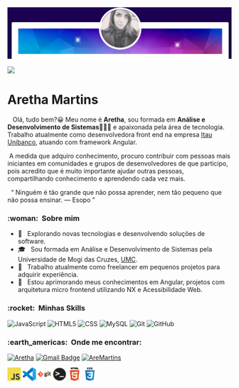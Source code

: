 <img src="https://github.com/aremartins/aremartins/blob/main/banner.jpg?raw=true">

![](https://komarev.com/ghpvc/?username=VanessaSwerts&color=006bed)

<h1 id="name">Aretha Martins</h1>
        <p> &nbsp;&nbsp; Olá, tudo bem?😀 Meu nome é <strong>Aretha</strong>, sou formada em <strong>Análise e Desenvolvimento de Sistemas</strong>👩🏻‍🎓 e apaixonada pela área de tecnologia. Trabalho atualmente como desenvolvedora front end na empresa <a href="https://www.itau.com.br/itaubba-pt/">Itau Unibanco</a>, atuando com framework Angular. 
        <p> &nbsp;A medida que adquiro conhecimento, procuro contribuir com pessoas mais iniciantes em comunidades e grupos de desenvolvedores de que participo, pois acredito que é muito importante ajudar outras pessoas, compartilhando conhecimento e aprendendo cada vez mais. </p>
            <p>&nbsp;&nbsp;<q> Ninguém é tão grande que não possa aprender, nem tão pequeno que não possa ensinar.
                ― Esopo

<h3> :woman: &nbsp;Sobre mim </h3>

- 🤔 &nbsp; Explorando novas tecnologias e desenvolvendo soluções de software.
- 🎓 &nbsp; Sou formada em Análise e Desenvolvimento de Sistemas pela Universidade de Mogi das Cruzes, <a href="http://www.umc.br/campus_mogi/graduacao/73/nucleo-de-cursos-superiores-de-tecnologia/analise-e-desenvolvimento-de-sistemas">UMC</a>.
- 💼 &nbsp; Trabalho atualmente como freelancer em pequenos projetos para adquirir experiência.</a>
- 🌱 &nbsp; Estou aprimorando meus conhecimentos em Angular, projetos com arquitetura micro frontend utilizando NX e Acessibilidade Web.

<h3> :rocket: &nbsp;Minhas Skills </h3>

  ![JavaScript](https://img.shields.io/badge/-JavaScript-333333?style=flat&logo=javascript)
  ![HTML5](https://img.shields.io/badge/-HTML5-333333?style=flat&logo=HTML5)
  ![CSS](https://img.shields.io/badge/-CSS-333333?style=flat&logo=CSS3&logoColor=1572B6)
  ![MySQL](https://img.shields.io/badge/-MySQL-333333?style=flat&logo=mysql)
   ![Git](https://img.shields.io/badge/-Git-333333?style=flat&logo=git)
  ![GitHub](https://img.shields.io/badge/-GitHub-333333?style=flat&logo=github)
  
  
 <h3> :earth_americas: &nbsp;Onde me encontrar: </h3> 

[![Aretha](https://img.shields.io/badge/-Aretha-blue?style=flat-square&logo=Linkedin&logoColor=white&link=https://www.linkedin.com/in/aretha-dealbuquerque-santiago-33b40b154)](www.linkedin.com/in/aretha-dealbuquerque-santiago-33b40b154)
[![Gmail Badge](https://img.shields.io/badge/-arealbmartinsan@gmail.com-006bed?style=flat-square&logo=Gmail&logoColor=white&link=mailto:SEU-EMAIL)](mailto:arealbmartinsan@gmail.com)
[![AreMartins]( https://img.shields.io/github/followers/VanessaSwerts?label=follow&style=social)](https://github.com/aremartins)

<code><img height="30" src="https://raw.githubusercontent.com/github/explore/80688e429a7d4ef2fca1e82350fe8e3517d3494d/topics/javascript/javascript.png"></code>
<code><img height="30" src="https://raw.githubusercontent.com/github/explore/80688e429a7d4ef2fca1e82350fe8e3517d3494d/topics/visual-studio-code/visual-studio-code.png"></code>
<code><img height="30" src="https://raw.githubusercontent.com/github/explore/80688e429a7d4ef2fca1e82350fe8e3517d3494d/topics/git/git.png"></code>
<code><img height="30" src="https://raw.githubusercontent.com/github/explore/80688e429a7d4ef2fca1e82350fe8e3517d3494d/topics/terminal/terminal.png"></code>
<code><img height="30" src="https://raw.githubusercontent.com/github/explore/80688e429a7d4ef2fca1e82350fe8e3517d3494d/topics/html/html.png"></code>
<code><img height="30" src="https://raw.githubusercontent.com/github/explore/80688e429a7d4ef2fca1e82350fe8e3517d3494d/topics/css/css.png"></code>
